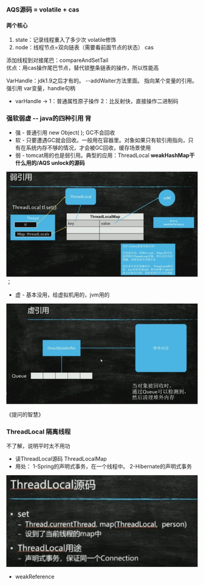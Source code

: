 

### AQS源码 =  volatile + cas

#### 两个核心

1. state：记录线程重入了多少次 volatile修饰
2. node：线程节点=双向链表（需要看前面节点的状态） cas

添加线程到对接尾巴：compareAndSetTail  
优点：用cas操作尾巴节点，替代锁整条链表的操作，所以性能高

VarHandle：jdk1.9之后才有的。  --addWaiter方法里面。 指向某个变量的引用。 强引用
var变量，handle句柄

* varHandle -> 1：普通属性原子操作 2：比反射快，直接操作二进制码



### 强软弱虚 -- java的四种引用       背

* 强 - 普通引用 new Object( ); GC不会回收
* 软 - 只要遭遇GC就会回收。一般用在容器里。对象如果只有软引用指向，只有在系统内存不够的情况，才会被GC回收，缓存场景使用
* 弱 - tomcat用的也是弱引用。典型的应用：ThreadLocal 
  **weakHashMap干什么用的/AQS unlock的源码**

 ![image-20210220095744504](images/image-20210220095744504.png)；

* 虚 - 基本没用，给虚拟机用的，jvm用的 

 ![image-20210220095808057](images/image-20210220095808057.png)

《提问的智慧》



### ThreadLocal 隔离线程

不了解，说明平时太不用功
* 读ThreadLocal源码  ThreadLocalMap 
* 用处：
1-Spring的声明式事务，在一个线程中。
2-Hibernate的声明式事务

 ![image-20210220100055624](images/image-20210220100055624.png)

 * weakReference





